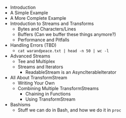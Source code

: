 - Introduction
- A Simple Example
- A More Complete Example
- Introduction to Streams and Transforms
    - Bytes and Characters/Lines
    - Buffers (Can we buffer these things anymore?)
    - Performance and Pitfalls
- Handling Errors (TBD)
    - `cat warandpeace.txt | head -n 50 | wc -l`
- Advanced Streams
    - Tee and Multiplex
    - Streams and Iterators
        - ReadableStream is an AsyncIterableIterator
- All About TransformStream
    - Writing Your Own
    - Combining Multiple TransformStreams
        - Chaining in Functions
        - Using TransformStream
- Bashisms
    - Stuff we can do in Bash, and how we do it in `proc`
 

 